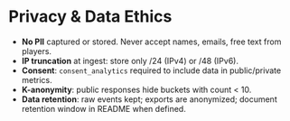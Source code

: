 # Privacy & Data Ethics

- **No PII** captured or stored. Never accept names, emails, free text from players.
- **IP truncation** at ingest: store only /24 (IPv4) or /48 (IPv6).
- **Consent**: `consent_analytics` required to include data in public/private metrics.
- **K-anonymity**: public responses hide buckets with count < 10.
- **Data retention**: raw events kept; exports are anonymized; document retention window in README when defined.
